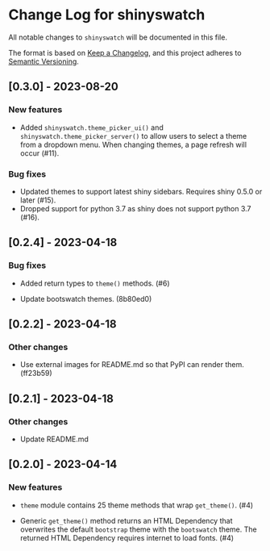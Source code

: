 # Change Log for shinyswatch

All notable changes to `shinyswatch` will be documented in this file.

The format is based on [Keep a Changelog](https://keepachangelog.com/en/1.0.0/),
and this project adheres to [Semantic Versioning](https://semver.org/spec/v2.0.0.html).

## [0.3.0] - 2023-08-20

### New features

* Added `shinyswatch.theme_picker_ui()` and `shinyswatch.theme_picker_server()` to allow users to select a theme from a dropdown menu. When changing themes, a page refresh will occur (#11).

### Bug fixes

* Updated themes to support latest shiny sidebars. Requires shiny 0.5.0 or later (#15).
* Dropped support for python 3.7 as shiny does not support python 3.7 (#16).


## [0.2.4] - 2023-04-18

### Bug fixes

* Added return types to `theme()` methods.  (#6)

* Update bootswatch themes. (8b80ed0)

## [0.2.2] - 2023-04-18

### Other changes

* Use external images for README.md so that PyPI can render them. (ff23b59)

## [0.2.1] - 2023-04-18

### Other changes

* Update README.md

## [0.2.0] - 2023-04-14

### New features

* `theme` module contains 25 theme methods that wrap `get_theme()`. (#4)

* Generic `get_theme()` method returns an HTML Dependency that overwrites the default `bootstrap` theme with the `bootswatch` theme.  The returned HTML Dependency requires internet to load fonts.  (#4)
